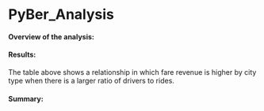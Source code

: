 # PyBer_Analysis

#### Overview of the analysis:
#### Results:
The table above shows a relationship in which fare revenue is higher by city type when there is a larger ratio of drivers to rides.

#### Summary:
